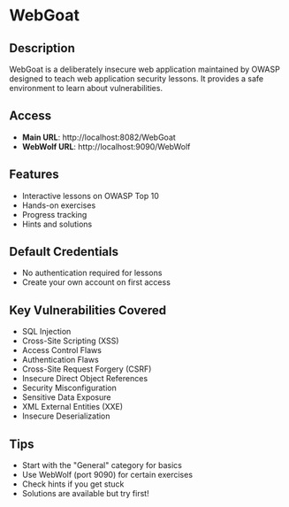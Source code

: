 # WebGoat

## Description
WebGoat is a deliberately insecure web application maintained by OWASP designed to teach web application security lessons. It provides a safe environment to learn about vulnerabilities.

## Access
- **Main URL**: http://localhost:8082/WebGoat
- **WebWolf URL**: http://localhost:9090/WebWolf

## Features
- Interactive lessons on OWASP Top 10
- Hands-on exercises
- Progress tracking
- Hints and solutions

## Default Credentials
- No authentication required for lessons
- Create your own account on first access

## Key Vulnerabilities Covered
- SQL Injection
- Cross-Site Scripting (XSS)  
- Access Control Flaws
- Authentication Flaws
- Cross-Site Request Forgery (CSRF)
- Insecure Direct Object References
- Security Misconfiguration
- Sensitive Data Exposure
- XML External Entities (XXE)
- Insecure Deserialization

## Tips
- Start with the "General" category for basics
- Use WebWolf (port 9090) for certain exercises
- Check hints if you get stuck
- Solutions are available but try first! 